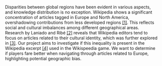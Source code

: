 Disparities between global regions have been evident in various aspects, and knowledge distribution is no exception. Wikipedia shows a significant concentration of articles tagged in Europe and North America, overshadowing contributions from less developed regions <a href="#fn:1" class="footnote">[1]</a>. This reflects social and cultural imbalances among different geographical areas. Research by Laniado and Ribé <a href="#fn:2" class="footnote">[2]</a> reveals that Wikipedia editors tend to focus on articles related to their cultural identity, which was further explored in <a href="#fn:2" class="footnote">[3]</a>. Our project aims to investigate if this inequality is present in the Wikipedia excerpt <a href="#fn:4" class="footnote">[4]</a> used in the Wikispeedia game. We want to determine if players fare better when navigating through articles related to Europe, highlighting potential geographic bias.
